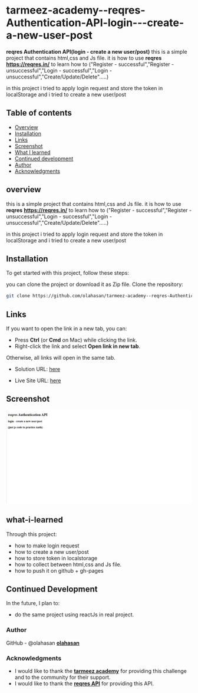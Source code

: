 # tarmeez-academy--reqres-Authentication-API-login---create-a-new-user-post
**reqres Authentication API(login - create a new user/post)**
this is a simple project that contains html,css and Js file. it is how to use **reqres** **https://reqres.in/** to learn how to ("Register - successful","Register - unsuccessful","Login - successful","Login - unsuccessful","Create/Update/Delete".....)

in this project i tried to apply login request and store the token in localStorage and i tried to create a new user/post


## Table of contents

- [Overview](#overview)
- [Installation](#Installation)
- [Links](#Links)
- [Screenshot](#Screenshot)
- [What I learned](#what-i-learned)
- [Continued development](#continued-development)
- [Author](#author)
- [Acknowledgments](#Acknowledgments)


## overview
this is a simple project that contains html,css and Js file. it is how to use **reqres** **https://reqres.in/** to learn how to ("Register - successful","Register - unsuccessful","Login - successful","Login - unsuccessful","Create/Update/Delete".....)

in this project i tried to apply login request and store the token in localStorage and i tried to create a new user/post


## Installation
To get started with this project, follow these steps:

you can clone the project or download it as Zip file.
 Clone the repository:
   ```bash
   git clone https://github.com/olahasan/tarmeez-academy--reqres-Authentication-API-login---create-a-new-user-post.git
```

## Links

If you want to open the link in a new tab, you can:

- Press **Ctrl** (or **Cmd** on Mac) while clicking the link.
- Right-click the link and select **Open link in new tab**.

Otherwise, all links will open in the same tab.

- Solution URL: [here](https://github.com/olahasan/tarmeez-academy--reqres-Authentication-API-login---create-a-new-user-post)

- Live Site URL: [here](https://olahasan.github.io/tarmeez-academy--reqres-Authentication-API-login---create-a-new-user-post/)


 ## Screenshot
 
![Screenshot](./screenshot.png)


## what-i-learned
Through this project:
- how to make login request
- how to create a new user/post
- how to store token in localstorage
- how to collect between html,css and Js file.
- how to push it on github + gh-pages

## Continued Development
In the future, I plan to:
- do the same project using reactJs in real project.

### Author

GitHub - @olahasan
**[olahasan](https://github.com/olahasan)**

### Acknowledgments
- I would like to thank the **[tarmeez academy](https://www.youtube.com/@tarmeez)** for providing this challenge and to the community for their support.
- I would like to thank the **[reqres API](https://reqres.in/)** for providing this API.
